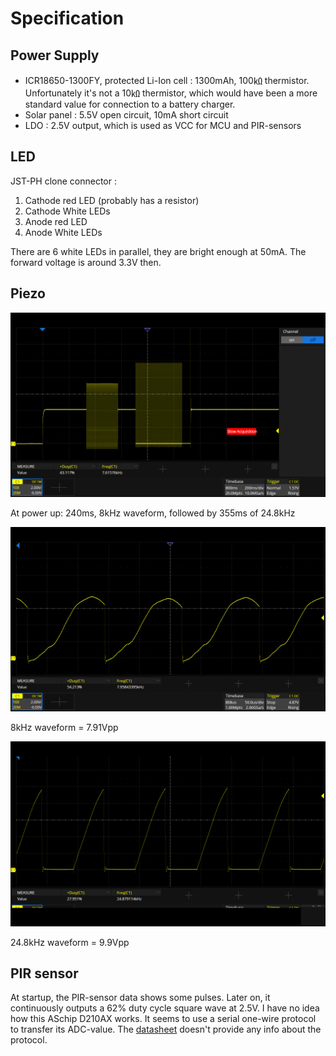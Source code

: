 # Specification
## Power Supply
* ICR18650-1300FY, protected Li-Ion cell : 1300mAh, 100㏀ thermistor.  Unfortunately it's not a 10㏀ thermistor, which would have been a more standard value for connection to a battery charger.
* Solar panel : 5.5V open circuit, 10mA short circuit
* LDO : 2.5V output, which is used as VCC for MCU and PIR-sensors

## LED
JST-PH clone connector :
1. Cathode red LED (probably has a resistor)
2. Cathode White LEDs
3. Anode red LED
4. Anode White LEDs

There are 6 white LEDs in parallel, they are bright enough at 50mA.  The forward voltage is around 3.3V then.

## Piezo
<img src="./doc/TV-14137_PowerUp_PiezoWaveForms.png" width="1000px"/>

At power up: 240ms, 8kHz waveform, followed by 355ms of 24.8kHz

<img src="./doc/TV-14137_PowerUp_PiezoWaveForms_detail-8kHz.png" width="1000px"/>

8kHz waveform = 7.91Vpp

<img src="./doc/TV-14137_PowerUp_PiezoWaveForms_detail_24.8kHz.png" width="1000px"/>

24.8kHz waveform = 9.9Vpp

## PIR sensor
At startup, the PIR-sensor data shows some pulses.  Later on, it continuously outputs a 62% duty cycle square wave at 2.5V.  I have no idea how this ASchip D210AX works.  It seems to use a serial one-wire protocol to transfer its ADC-value.  The [datasheet](./doc/ASChip_D210AX.pdf) doesn't provide any info about the protocol.